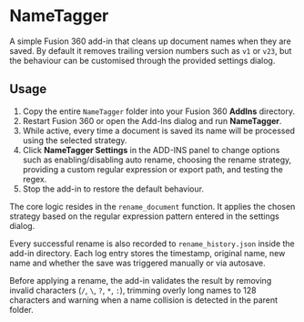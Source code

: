 # NameTagger

A simple Fusion 360 add-in that cleans up document names when they are saved.
By default it removes trailing version numbers such as `v1` or `v23`, but the
behaviour can be customised through the provided settings dialog.

## Usage

1. Copy the entire `NameTagger` folder into your Fusion 360 **AddIns** directory.
2. Restart Fusion 360 or open the Add-Ins dialog and run **NameTagger**.
3. While active, every time a document is saved its name will be processed using
   the selected strategy.
4. Click **NameTagger Settings** in the ADD-INS panel to change options such as
   enabling/disabling auto rename, choosing the rename strategy, providing a
   custom regular expression or export path, and testing the regex.
5. Stop the add-in to restore the default behaviour.

The core logic resides in the `rename_document` function. It applies the chosen
strategy based on the regular expression pattern entered in the settings dialog.

Every successful rename is also recorded to `rename_history.json` inside the
add-in directory. Each log entry stores the timestamp, original name, new name
and whether the save was triggered manually or via autosave.

Before applying a rename, the add-in validates the result by removing invalid
characters (`/`, `\`, `?`, `*`, `:`), trimming overly long names to 128
characters and warning when a name collision is detected in the parent folder.
